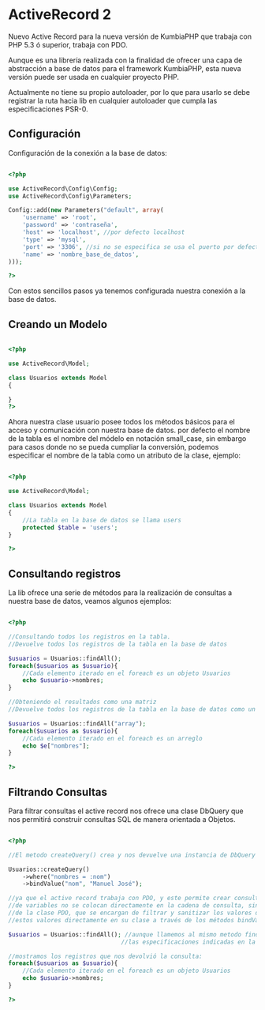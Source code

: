 ActiveRecord 2
==============

Nuevo Active Record para la nueva versión de KumbiaPHP que trabaja con PHP 5.3 ó superior, trabaja con PDO.

Aunque es una librería realizada con la finalidad de ofrecer una capa de abstracción a base de datos para el
framework KumbiaPHP, esta nueva versión puede ser usada en cualquier proyecto PHP.

Actualmente no tiene su propio autoloader, por lo que para usarlo se debe registrar la ruta hacia lib en
cualquier autoloader que cumpla las especificaciones PSR-0.

Configuración
-------------
Configuración de la conexión a la base de datos:

```php

<?php

use ActiveRecord\Config\Config;
use ActiveRecord\Config\Parameters;

Config::add(new Parameters("default", array(
    'username' => 'root',
    'password' => 'contraseña',
    'host' => 'localhost', //por defecto localhost
    'type' => 'mysql',
    'port' => '3306', //si no se especifica se usa el puerto por defecto del gestor de base de datos usado.
    'name' => 'nombre_base_de_datos',
)));

?>
```

Con estos sencillos pasos ya tenemos configurada nuestra conexión a la base de datos.

Creando un Modelo
-----------------

```php

<?php

use ActiveRecord\Model;

class Usuarios extends Model
{

}
?>
```

Ahora nuestra clase usuario posee todos los métodos básicos para el acceso y comunicación con nuestra base de datos.
por defecto el nombre de la tabla es el nombre del módelo en notación small_case, sin embargo para casos donde no se
pueda cumpliar la conversión, podemos especificar el nombre de la tabla como un atributo de la clase, ejemplo:

```php

<?php

use ActiveRecord\Model;

class Usuarios extends Model
{
    //La tabla en la base de datos se llama users
    protected $table = 'users';
}

?>
```

Consultando registros
---------------------
La lib ofrece una serie de métodos para la realización de consultas a nuestra base de datos, veamos algunos ejemplos:

```php

<?php

//Consultando todos los registros en la tabla.
//Devuelve todos los registros de la tabla en la base de datos

$usuarios = Usuarios::findAll();
foreach($usuarios as $usuario){
    //Cada elemento iterado en el foreach es un objeto Usuarios
    echo $usuario->nombres;
}

//Obteniendo el resultados como una matriz
//Devuelve todos los registros de la tabla en la base de datos como un arreglo.

$usuarios = Usuarios::findAll("array");
foreach($usuarios as $usuario){
    //Cada elemento iterado en el foreach es un arreglo
    echo $e["nombres"];
}

?>
```

Filtrando Consultas
-------------------

Para filtrar consultas el active record nos ofrece una clase DbQuery que nos permitirá construir
consultas SQL de manera orientada a Objetos.

```php

<?php

//El metodo createQuery() crea y nos devuelve una instancia de DbQuery

Usuarios::createQuery()
    ->where("nombres = :nom")
    ->bindValue("nom", "Manuel José");

//ya que el active record trabaja con PDO, y este permite crear consultas preparadas, es decir, los valores
//de variables no se colocan directamente en la cadena de consulta, sino que se pasan a traves de métodos
//de la clase PDO, que se encargan de filtrar y sanitizar los valores de la consulta, el DbQuery permite establecer
//estos valores directamente en su clase a través de los métodos bindValue($param,$value) y bind($params).

$usuarios = Usuarios::findAll(); //aunque llamemos al mismo metodo findAll, esté va a filtrar los datos por medio de
                                //las especificaciones indicadas en la instancia del DbQuery.

//mostramos los registros que nos devolvió la consulta:
foreach($usuarios as $usuario){
    //Cada elemento iterado en el foreach es un objeto Usuarios
    echo $usuario->nombres;
}

?>
```
